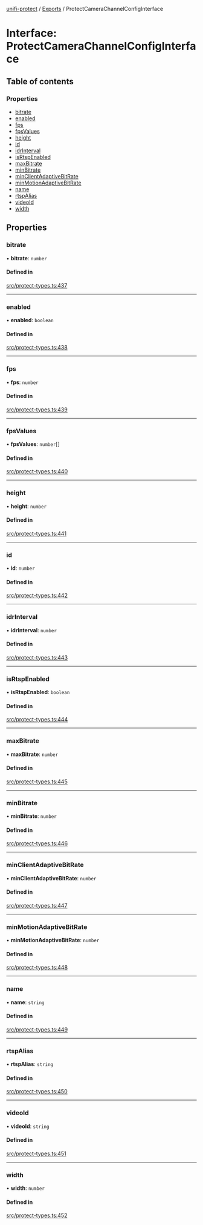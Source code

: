 [unifi-protect](../README.md) / [Exports](../modules.md) / ProtectCameraChannelConfigInterface

# Interface: ProtectCameraChannelConfigInterface

## Table of contents

### Properties

- [bitrate](ProtectCameraChannelConfigInterface.md#bitrate)
- [enabled](ProtectCameraChannelConfigInterface.md#enabled)
- [fps](ProtectCameraChannelConfigInterface.md#fps)
- [fpsValues](ProtectCameraChannelConfigInterface.md#fpsvalues)
- [height](ProtectCameraChannelConfigInterface.md#height)
- [id](ProtectCameraChannelConfigInterface.md#id)
- [idrInterval](ProtectCameraChannelConfigInterface.md#idrinterval)
- [isRtspEnabled](ProtectCameraChannelConfigInterface.md#isrtspenabled)
- [maxBitrate](ProtectCameraChannelConfigInterface.md#maxbitrate)
- [minBitrate](ProtectCameraChannelConfigInterface.md#minbitrate)
- [minClientAdaptiveBitRate](ProtectCameraChannelConfigInterface.md#minclientadaptivebitrate)
- [minMotionAdaptiveBitRate](ProtectCameraChannelConfigInterface.md#minmotionadaptivebitrate)
- [name](ProtectCameraChannelConfigInterface.md#name)
- [rtspAlias](ProtectCameraChannelConfigInterface.md#rtspalias)
- [videoId](ProtectCameraChannelConfigInterface.md#videoid)
- [width](ProtectCameraChannelConfigInterface.md#width)

## Properties

### bitrate

• **bitrate**: `number`

#### Defined in

[src/protect-types.ts:437](https://github.com/hjdhjd/unifi-protect/blob/12eaf9c/src/protect-types.ts#L437)

___

### enabled

• **enabled**: `boolean`

#### Defined in

[src/protect-types.ts:438](https://github.com/hjdhjd/unifi-protect/blob/12eaf9c/src/protect-types.ts#L438)

___

### fps

• **fps**: `number`

#### Defined in

[src/protect-types.ts:439](https://github.com/hjdhjd/unifi-protect/blob/12eaf9c/src/protect-types.ts#L439)

___

### fpsValues

• **fpsValues**: `number`[]

#### Defined in

[src/protect-types.ts:440](https://github.com/hjdhjd/unifi-protect/blob/12eaf9c/src/protect-types.ts#L440)

___

### height

• **height**: `number`

#### Defined in

[src/protect-types.ts:441](https://github.com/hjdhjd/unifi-protect/blob/12eaf9c/src/protect-types.ts#L441)

___

### id

• **id**: `number`

#### Defined in

[src/protect-types.ts:442](https://github.com/hjdhjd/unifi-protect/blob/12eaf9c/src/protect-types.ts#L442)

___

### idrInterval

• **idrInterval**: `number`

#### Defined in

[src/protect-types.ts:443](https://github.com/hjdhjd/unifi-protect/blob/12eaf9c/src/protect-types.ts#L443)

___

### isRtspEnabled

• **isRtspEnabled**: `boolean`

#### Defined in

[src/protect-types.ts:444](https://github.com/hjdhjd/unifi-protect/blob/12eaf9c/src/protect-types.ts#L444)

___

### maxBitrate

• **maxBitrate**: `number`

#### Defined in

[src/protect-types.ts:445](https://github.com/hjdhjd/unifi-protect/blob/12eaf9c/src/protect-types.ts#L445)

___

### minBitrate

• **minBitrate**: `number`

#### Defined in

[src/protect-types.ts:446](https://github.com/hjdhjd/unifi-protect/blob/12eaf9c/src/protect-types.ts#L446)

___

### minClientAdaptiveBitRate

• **minClientAdaptiveBitRate**: `number`

#### Defined in

[src/protect-types.ts:447](https://github.com/hjdhjd/unifi-protect/blob/12eaf9c/src/protect-types.ts#L447)

___

### minMotionAdaptiveBitRate

• **minMotionAdaptiveBitRate**: `number`

#### Defined in

[src/protect-types.ts:448](https://github.com/hjdhjd/unifi-protect/blob/12eaf9c/src/protect-types.ts#L448)

___

### name

• **name**: `string`

#### Defined in

[src/protect-types.ts:449](https://github.com/hjdhjd/unifi-protect/blob/12eaf9c/src/protect-types.ts#L449)

___

### rtspAlias

• **rtspAlias**: `string`

#### Defined in

[src/protect-types.ts:450](https://github.com/hjdhjd/unifi-protect/blob/12eaf9c/src/protect-types.ts#L450)

___

### videoId

• **videoId**: `string`

#### Defined in

[src/protect-types.ts:451](https://github.com/hjdhjd/unifi-protect/blob/12eaf9c/src/protect-types.ts#L451)

___

### width

• **width**: `number`

#### Defined in

[src/protect-types.ts:452](https://github.com/hjdhjd/unifi-protect/blob/12eaf9c/src/protect-types.ts#L452)
